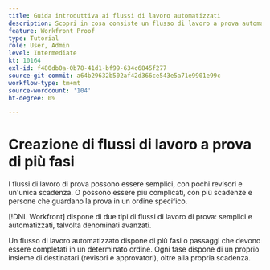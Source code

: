```yaml
---
title: Guida introduttiva ai flussi di lavoro automatizzati
description: Scopri in cosa consiste un flusso di lavoro a prova automatica [!DNL  Workfront] e la differenza rispetto a un flusso di lavoro di base.
feature: Workfront Proof
type: Tutorial
role: User, Admin
level: Intermediate
kt: 10164
exl-id: f480db0a-0b78-41d1-bf99-634c6845f277
source-git-commit: a64b29632b502af42d366ce543e5a71e9901e99c
workflow-type: tm+mt
source-wordcount: '104'
ht-degree: 0%

---
```


# Creazione di flussi di lavoro a prova di più fasi

I flussi di lavoro di prova possono essere semplici, con pochi revisori e un&#39;unica scadenza. O possono essere più complicati, con più scadenze e persone che guardano la prova in un ordine specifico.

[!DNL Workfront] dispone di due tipi di flussi di lavoro di prova: semplici e automatizzati, talvolta denominati avanzati.

Un flusso di lavoro automatizzato dispone di più fasi o passaggi che devono essere completati in un determinato ordine. Ogni fase dispone di un proprio insieme di destinatari (revisori e approvatori), oltre alla propria scadenza.

<!--
Note by Chuck Middleton, 6-28-22:
This tutorial is an incomplete dulplicate. It should have a video included. Video with MPC ID 335130 does an excellent job of explaining automated workflows, but it was in the Workfront Proof > Administration and setup section of the TOC. I moved it, along with related workflow tutorials, into the Workfront Proof > Proof workflows section. I also removed this tutorial from the TOC.
-->
